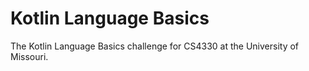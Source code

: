 # Kotlin Language Basics

The Kotlin Language Basics challenge for CS4330 at the University of Missouri.
